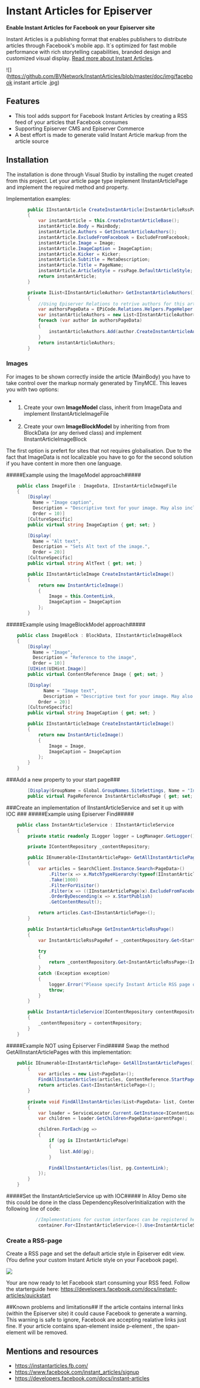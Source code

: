 # Instant Articles for Episerver #
**Enable Instant Articles for Facebook on your Episerver site**

Instant Articles is a publishing format that enables publishers to distribute articles through Facebook's mobile app. It´s optimized for fast mobile performance with rich storytelling capabilities, branded design and customized visual display. [Read more about Instant Articles](https://developers.facebook.com/docs/instant-articles).

![](https://github.com/BVNetwork/InstantArticles/blob/master/doc/img/facebook instant article .jpg)

## Features ##
 * This tool adds support for Facebook Instant Articles by creating a RSS feed of your articles that Facebook consumes
 * Supporting Episerver CMS and Episerver Commerce
 * A best effort is made to generate valid Instant Article markup from the article source

## Installation ##
The installation is done through Visual Studio by installing the nuget created from this project.
Let your article page type implement IInstantArticlePage and implement the required method and property.

Implementation examples:
```C#
        public IInstantArticle CreateInstantArticle(InstantArticleRssPage rssPage)
        {
            var instantArticle = this.CreateInstantArticleBase();
            instantArticle.Body = MainBody;
            instantArticle.Authors = GetInstantArticleAuthors();
            instantArticle.ExcludeFromFacebook = ExcludeFromFacebook;
            instantArticle.Image = Image;                               //Main image of the article
            instantArticle.ImageCaption = ImageCaption;                 //Caption text for the main image
            instantArticle.Kicker = Kicker;                             //Kicker text
            instantArticle.Subtitle = MetaDescription;
            instantArticle.Title = PageName;
            instantArticle.ArticleStyle = rssPage.DefaultArticleStyle;
            return instantArticle;
        }

        private IList<IInstantArticleAuthor> GetInstantArticleAuthors()
        {
            //Using Episerver Relations to retrive authors for this article https://github.com/BVNetwork/Relations
            var authorsPageData = EPiCode.Relations.Helpers.PageHelper.GetPagesRelated(this.ContentLink.ToPageReference(), "ArticleWriter").Cast<IInstantArticleAuthorContent>();
            var instantArticleAuthors = new List<IInstantArticleAuthor>();
            foreach (var author in authorsPageData)
            {
                instantArticleAuthors.Add(author.CreateInstantArticleAuthor());
            }
            return instantArticleAuthors;
        }
```

### Images ###
For images to be shown correctly inside the article (MainBody) you have to take control over the markup normaly generated by TinyMCE. This leaves you with two options:
* 1. Create your own **ImageModel** class, inherit from ImageData and implement IInstantArticleImageFile
* 2. Create your own **ImageBlockModel** by inheriting from from BlockData (or any derived class) and implement IInstantArticleImageBlock

The first option is prefert for sites that not requires globalisation. Due to the fact that ImageData is not localizable you have to go for the second solution if you have content in more then one language.

#####Example using the ImageModel approach#####

```C#
    public class ImageFile : ImageData, IInstantArticleImageFile
    {
        [Display(
          Name = "Image caption",
          Description = "Descriptive text for your image. May also include attribution to the originator or creator of this image.",
          Order = 10)]
        [CultureSpecific]
        public virtual string ImageCaption { get; set; }

        [Display(
          Name = "Alt text",
          Description = "Sets Alt text of the image.",
          Order = 20)]
        [CultureSpecific]
        public virtual string AltText { get; set; }

        public IInstantArticleImage CreateInstantArticleImage()
        {
            return new InstantArticleImage()
            {
                Image = this.ContentLink,
                ImageCaption = ImageCaption
            };
        }
```

#####Example using ImageBlockModel approach#####
```C#
    public class ImageBlock : BlockData, IInstantArticleImageBlock
    {
        [Display(
          Name = "Image",
          Description = "Reference to the image",
          Order = 10)] 
        [UIHint(UIHint.Image)]
        public virtual ContentReference Image { get; set; }

        [Display(
              Name = "Image text",
              Description = "Descriptive text for your image. May also include attribution to the originator or creator of this image.",
            Order = 20)]
        [CultureSpecific]
        public virtual string ImageCaption { get; set; }

        public IInstantArticleImage CreateInstantArticleImage()
        {
            return new InstantArticleImage()
            {
                Image = Image,
                ImageCaption = ImageCaption
            };
        }
    }
```

###Add a new property to your start page###
```C#
        [Display(GroupName = Global.GroupNames.SiteSettings, Name = "Instant Article RSS page", Description = "A reference to the page  Instant Article RSS Page")]
        public virtual PageReference InstantArticleRssPage { get; set; }
```

###Create an implementation of IInstantArticleService and set it up with IOC ###
#####Example using Episerver Find#####
```C#
    public class InstantArticleService : IInstantArticleService
    {
        private static readonly ILogger logger = LogManager.GetLogger();

        private IContentRepository _contentRepository;

        public IEnumerable<IInstantArticlePage> GetAllInstantArticlePages()
        {
            var articles = SearchClient.Instance.Search<PageData>()
                .Filter(x => x.MatchTypeHierarchy(typeof(IInstantArticlePage)))
                .Take(1000)
                .FilterForVisitor()
                .Filter(x => ((IInstantArticlePage)x).ExcludeFromFacebook.Match(false))
                .OrderByDescending(x => x.StartPublish)
                .GetContentResult();

            return articles.Cast<IInstantArticlePage>();
        }

        public InstantArticleRssPage GetInstantArticleRssPage()
        {
            var InstantArticleRssPageRef = _contentRepository.Get<StartPage>(ContentReference.StartPage).InstantArticleRssPage;

            try
            {
                return _contentRepository.Get<InstantArticleRssPage>(InstantArticleRssPageRef);
            }
            catch (Exception exception)
            {
                logger.Error("Please specify Instant Article RSS page on start page under Site settins", exception);
                throw;
            }
        }

        public InstantArticleService(IContentRepository contentRepository)
        {
            _contentRepository = contentRepository;
        }
    }
```
#####Example NOT using Episerver Find#####
Swap the method GetAllInstantArticlePages with this implementation:
```C#
    public IEnumerable<IInstantArticlePage> GetAllInstantArticlePages()
        {
            var articles = new List<PageData>();
            FindAllInstantArticles(articles, ContentReference.StartPage);
            return articles.Cast<IInstantArticlePage>();
        }
        
        private void FindAllInstantArticles(List<PageData> list, ContentReference parentPage)
        {
            var loader = ServiceLocator.Current.GetInstance<IContentLoader>();
            var children = loader.GetChildren<PageData>(parentPage);

            children.ForEach(pg =>
            {
                if (pg is IInstantArticlePage)
                {
                    list.Add(pg);
                }

                FindAllInstantArticles(list, pg.ContentLink);
            });
        }
    }
```

#####Set the IInstantArticleService up with IOC#####
In Alloy Demo site this could be done in the class DependencyResolverInitialization with the following line of code:
```C#
           //Implementations for custom interfaces can be registered here.
            container.For<IInstantArticleService>().Use<InstantArticleService>();
```

### Create a RSS-page ###
Create a RSS page and set the default article style in Episerver edit view. (You define your custom Instant Article style on your Facebook page).

![](https://github.com/BVNetwork/InstantArticles/blob/master/doc/img/InstantArticlePageInEpiserver.png)

Your are now ready to let Facebook start consuming your RSS feed. Follow the starterguide here:
https://developers.facebook.com/docs/instant-articles/quickstart

##Known problems and limitations##
If the article contains internal links (within the Episerver site) it could cause Facebook to generate a warning. This warning is safe to ignore, Facebook are accepting realative links just fine.
If your article contains span-element inside p-element , the span-element will be removed.


## Mentions and resources ##
* https://instantarticles.fb.com/
* https://www.facebook.com/instant_articles/signup
* https://developers.facebook.com/docs/instant-articles
